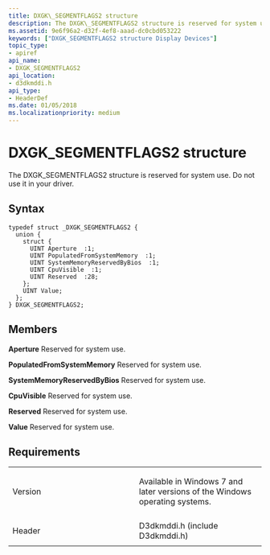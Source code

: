 ```yaml
---
title: DXGK\_SEGMENTFLAGS2 structure
description: The DXGK\_SEGMENTFLAGS2 structure is reserved for system use. Do not use it in your driver.
ms.assetid: 9e6f96a2-d32f-4ef8-aaad-dc0cbd053222
keywords: ["DXGK_SEGMENTFLAGS2 structure Display Devices"]
topic_type:
- apiref
api_name:
- DXGK_SEGMENTFLAGS2
api_location:
- d3dkmddi.h
api_type:
- HeaderDef
ms.date: 01/05/2018
ms.localizationpriority: medium
---
```


# DXGK\_SEGMENTFLAGS2 structure


The DXGK\_SEGMENTFLAGS2 structure is reserved for system use. Do not use it in your driver.

Syntax
------

```ManagedCPlusPlus
typedef struct _DXGK_SEGMENTFLAGS2 {
  union {
    struct {
      UINT Aperture  :1;
      UINT PopulatedFromSystemMemory  :1;
      UINT SystemMemoryReservedByBios  :1;
      UINT CpuVisible  :1;
      UINT Reserved  :28;
    };
    UINT Value;
  };
} DXGK_SEGMENTFLAGS2;
```

Members
-------

**Aperture**
Reserved for system use.

**PopulatedFromSystemMemory**
Reserved for system use.

**SystemMemoryReservedByBios**
Reserved for system use.

**CpuVisible**
Reserved for system use.

**Reserved**
Reserved for system use.

**Value**
Reserved for system use.

Requirements
------------

<table>
<colgroup>
<col width="50%" />
<col width="50%" />
</colgroup>
<tbody>
<tr class="odd">
<td align="left"><p>Version</p></td>
<td align="left"><p>Available in Windows 7 and later versions of the Windows operating systems.</p></td>
</tr>
<tr class="even">
<td align="left"><p>Header</p></td>
<td align="left">D3dkmddi.h (include D3dkmddi.h)</td>
</tr>
</tbody>
</table>

 

 





